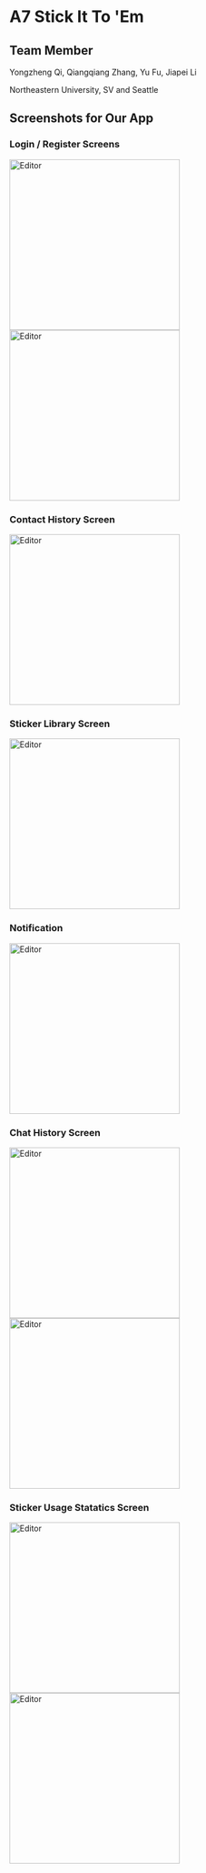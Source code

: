 # A7 Stick It To 'Em


## Team Member
Yongzheng Qi, Qiangqiang Zhang, Yu Fu, Jiapei Li

Northeastern University, SV and Seattle

## Screenshots for Our App

### Login / Register Screens
<div>
  <img src="https://user-images.githubusercontent.com/60984454/140997735-8e05ecb3-98fa-4e66-9475-336179e456d8.jpg" alt="Editor" width="300">
  <img src="https://user-images.githubusercontent.com/60984454/140997785-981c8d4f-1307-4352-9480-867ef4a09354.jpg" alt="Editor" width="300">
</div>

### Contact History Screen 

<div>
  <img src="https://user-images.githubusercontent.com/60984454/140997842-b3c2a5ed-804c-440d-b88a-b5159cbdba67.jpg" alt="Editor" width="300">
</div>

### Sticker Library Screen

<div>
  <img src="https://user-images.githubusercontent.com/60984454/140998370-6de8aa7a-6cf0-4883-9e30-30077090f5d3.jpg" alt="Editor" width="300">
</div>

### Notification 

<div>
  <img src="https://user-images.githubusercontent.com/60984454/140998868-4d536579-742c-49ab-b88d-068c4794a135.jpg" alt="Editor" width="300">
</div>

### Chat History Screen 

<div>
  <img src="https://user-images.githubusercontent.com/60984454/140998466-de215403-6c42-4fed-947b-ef8caeac859e.jpg" alt="Editor" width="300">
  <img src="https://user-images.githubusercontent.com/60984454/140998525-37f5a756-e3f4-419d-89de-94882604c855.jpg" alt="Editor" width="300">
</div>

### Sticker Usage Statatics Screen

<div>
  <img src="https://user-images.githubusercontent.com/60984454/140998649-0c461b5c-7ead-4860-b35f-336fa77a553f.jpg" alt="Editor" width="300">
  <img src="https://user-images.githubusercontent.com/60984454/140998687-f6da6ea4-4b74-4157-8217-606f46c132fc.jpg" alt="Editor" width="300">
</div>

